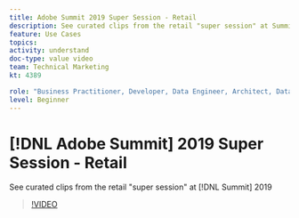 ```yaml
---
title: Adobe Summit 2019 Super Session - Retail
description: See curated clips from the retail "super session" at Summit 2019
feature: Use Cases
topics: 
activity: understand
doc-type: value video
team: Technical Marketing
kt: 4389

role: "Business Practitioner, Developer, Data Engineer, Architect, Data Architect, Administrator, Leader"
level: Beginner
---
```


# [!DNL Adobe Summit] 2019 Super Session - Retail

See curated clips from the retail "super session" at [!DNL Summit] 2019

>[!VIDEO](https://video.tv.adobe.com/v/30549/?quality=12)
